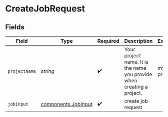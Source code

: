 # CreateJobRequest


## Fields

| Field                                                                  | Type                                                                   | Required                                                               | Description                                                            | Example                                                                |
| ---------------------------------------------------------------------- | ---------------------------------------------------------------------- | ---------------------------------------------------------------------- | ---------------------------------------------------------------------- | ---------------------------------------------------------------------- |
| `projectName`                                                          | *string*                                                               | :heavy_check_mark:                                                     | Your project name. It is the name you provide when creating a project. | my-project                                                             |
| `jobInput`                                                             | [components.JobInput](../../models/components/jobinput.md)             | :heavy_check_mark:                                                     | create job request                                                     |                                                                        |
